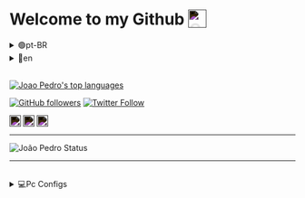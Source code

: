 # Welcome to my Github <img align="top" style="filter: invert(1)" alt="Github" width="32px" src="https://cdn.jsdelivr.net/npm/simple-icons@3.13.0/icons/github.svg" />

<details>
<summary>🟢pt-BR</summary>

* Versão em Português

___


# Olá, me chamo João Pedro.

🤓 Sou apenas um jovem muito curioso que está iniciando na carreira de desenvolvimento.

📚 Atualmente cursando T.I

___

</details>
<details>
<summary>🔴en</summary>

* English Version

___


# Hi, my name is João Pedro.

🤓 I am just a very curious young man who is starting his development career.

📚 Currently studying I.T technician

___

</details>

<br/>

[![Joao Pedro's top languages](https://github-readme-stats.vercel.app/api/top-langs/?username=JPLeopoldino&theme=github_dark)](https://github.com/anuraghazra/github-readme-stats)

[![GitHub followers](https://img.shields.io/github/followers/JPLeopoldino?color=%23181717&logo=Github&logoColor=%23FFFFFF&style=for-the-badge)](https://github.com/JPLeopoldino "Follow me on Github")
[![Twitter Follow](https://img.shields.io/twitter/follow/dat_duder?color=%231DA1F2&label=Follow%20me&logo=Twitter&logoColor=%231DA1F2&style=for-the-badge)](https://twitter.com/dat_duder "Follow me on Twitter")

[<img align="center" alt="Gmail" width="20px" style="filter: invert(1)" target="blank" src="https://simpleicons.org/icons/gmail.svg" />](mailto:leopoldino26@gmail.com)‏‏‎ ‎‏‏‎ ‎‏‏‎ ‎[<img align="center" alt="Linkedn" width="20px" style="filter: invert(1)" target="blank" src="https://simpleicons.org/icons/linkedin.svg" />](https://www.linkedin.com/in/joão-pedro-leopoldino-4648ab185/)‏‏‎ ‎‏‏‎ ‎‏‏‎ ‎[<img align="center" alt="Udemy" width="20px" style="filter: invert(1)" target="blank" src="https://simpleicons.org/icons/udemy.svg" />](https://www.udemy.com/user/joao-pedro-leopoldino-2/)


___


<img align="top" alt="João Pedro Status" src="https://github-readme-stats.codestackr.vercel.app/api?username=JPLeopoldino&show_icons=true&hide_border=true">

<br/>

___

<br/>

<details>
  <summary>💻Pc Configs</summary>

- CPU
  - [Intel Core I5 - 9600K](https://www.intel.com.br/content/www/br/pt/products/processors/core/i5-processors/i5-9600k.html)
- GPU
  - [MSI GeForce GTX 1650 SUPER GAMING X](https://www.msi.com/Graphics-Card/GeForce-GTX-1650-SUPER-GAMING-X)
- RAM
  - [8GB HyperX Fury DDR4 2400mhz](https://www.hyperxgaming.com/br/memory/fury-ddr4)
- Motherboard
  - [Aorus Z370M Gaming (rev. 1.0)](https://www.gigabyte.com/br/Motherboard/Z370M-AORUS-Gaming-rev-10#kf)
- HD/SSD
  - [SSD M.2 Adata XPG 128GB](https://www.xpg.com/pt/feature/597/)
  - [HDD WD 500GB 7200rpm](https://manualsbrain.com/pt/manuals/61843/)
- Font
  - [Thermaltake TR2 600W](https://br.thermaltake.com/tr2-600w-us.html)
- Cooler
  - [CPU Cooler PCYes ZERO K Z3](https://www.pcyes.com.br/cooler-zero-k-z3/)

</details>
